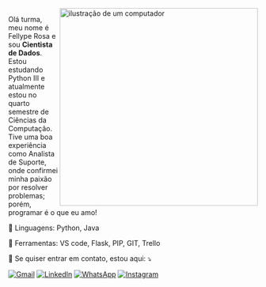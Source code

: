 <img src="https://raw.githubusercontent.com/MicaelliMedeiros/micaellimedeiros/master/image/computer-illustration.png" alt="ilustração de um computador" min-width="400px" max-width="400px" width="400px" align="right">

<p align="left"> 
  Olá turma, meu nome é Fellype Rosa e sou <strong>Cientista de Dados</strong>.<br>
Estou estudando Python III e atualmente estou no quarto semestre de Ciências da Computação.<br>
Tive uma boa experiência como Analista de Suporte, onde confirmei minha paixão por resolver problemas; porém, programar é o que eu amo!
</p>

<p align="left">
  🦄 Linguagens: Python, Java
</p>

<p align="left">
  💼 Ferramentas: VS code, Flask, PIP, GIT, Trello
</p>

<p align="left">
  💌 Se quiser entrar em contato, estou aqui: ⤵️
</p>

<p align="left">
  <a href="mailto:fellyperosa@icloud.com" title="Gmail">
  <img src="https://img.shields.io/badge/-Gmail-FF0000?style=flat-square&labelColor=FF0000&logo=gmail&logoColor=white&link=LINK-DO-SEU-GMAIL" alt="Gmail"/></a>
  <a href="https://www.linkedin.com/in/fellype-rosa-analista" title="LinkedIn">
  <img src="https://img.shields.io/badge/-Linkedin-0e76a8?style=flat-square&logo=Linkedin&logoColor=white&link=LINK-DO-SEU-LINKEDIN" alt="LinkedIn"/></a>
  <a href="http://wa.me//5551995849770" title="WhatsApp">
  <img src="https://img.shields.io/badge/-WhatsApp-25d366?style=flat-square&labelColor=25d366&logo=whatsapp&logoColor=white&link=API-DO-SEU-WHATSAPP" alt="WhatsApp"/></a>
  <a href="https://www.instagram.com/llyperosa/" title="Instagram">
  <img src="https://img.shields.io/badge/-Instagram-DF0174?style=flat-square&labelColor=DF0174&logo=instagram&logoColor=white&link=LINK-DO-SEU-INSTAGRAM" alt="Instagram"/></a>
</p>
